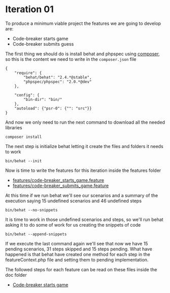# Iteration 01

To produce a minimum viable project the features we are going to develop are:

 * Code-breaker starts game
 * Code-breaker submits guess

The first thing we should do is install behat and phpspec using [composer](http://getcomposer.org/), so this is the content we need to write in the `composer.json` file

    {
        "require": {
            "behat/behat": "2.4.*@stable",
            "phpspec/phpspec": "2.0.*@dev"
        },

        "config": {
            "bin-dir": "bin/"
        },
        "autoload": {"psr-0": {"": "src"}}
    }

And now we only need to run the next command to download all the needed libraries

    composer install

The next step is initialize behat letting it create the files and folders it needs to work

    bin/behat --init

Now is time to write the features for this iteration inside the features folder

 * [features/code-breaker_starts_game.feature](https://github.com/aleherse/katas-BDD/tree/master/02-codebreaker/features/code-breaker_starts_game.feature)
 * [features/code-breaker_submits_game.feature](https://github.com/aleherse/katas-BDD/tree/master/02-codebreaker/features/features/code-breaker_submits_game.feature)

At this time if we run behat we'll see our scenarios and a summary of the execution saying 15 undefined scenarios and 46 undefined steps

    bin/behat --no-snippets

It is time to work in those undefined scenarios and steps, so we'll run behat asking it to do some of work for us creating the snippets of code

    bin/behat --append-snippets

If we execute the last command again we'll see that now we have 15 pending scenarios, 31 steps skipped and 15 steps pending.
What have happened is that behat have created one method for each step in the featureContext.php file and setting them to pending implementation.

The followed steps for each feature can be read on these files inside the doc folder

 * [Code-breaker starts game](https://github.com/aleherse/katas-BDD/tree/master/02-codebreaker/doc/01_starts_game.md)